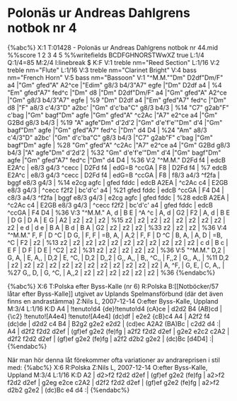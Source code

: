 # Polonäs ur Andreas Dahlgrens notbok nr 4

{%abc%}
X:1
T:01428 - Polonäs ur Andreas Dahlgrens notbok nr 44.mid
%%score 1 2 3 4 5
%%writefields BCDFGHNORSTWwXZ true
L:1/4
Q:1/4=85
M:2/4
I:linebreak $
K:F
V:1 treble nm="Reed Section"
L:1/16
V:2 treble nm="Flute"
L:1/16
V:3 treble nm="Clarinet Bright"
V:4 bass nm="French Horn"
V:5 bass nm="Bassoon"
V:1
"^M.M.""Dm" D2df"Dm/F" a4 |"Gm" gfed"A" A2^ce |"Edim" g8/3 b4/3"A7" egfe |"Dm" D2df a4 | %4
"Em" gfed"A7" fed^c |"Dm" d8 |"Dm" D2df"Dm/F" a4 |"Gm" gfed"A" A2^ce |"Gm" g8/3 b4/3"A7" egfe | %9
"Dm" D2df a4 |"Em" gfed"A7" fed^c |"Dm" d8 |"F" a8/3 c'4/3"D" a2bc' |"Gm" d'c'ba"C" g8/3 b4/3 | %14
"C7" g2ab"F" c'bag |"Gm" bagf"Dm" agfe |"Gm" gfed"A" ^c2Ac |"A7" e2^ce a4 |"Gm" G2Bd g8/3 b4/3 | %19
"A" agfe"Dm" d'2d'2 |"Gm" d'e'f'e'"Dm" d'4 |"Gm" bagf"Dm" agfe |"Gm" gfed"A7" fed^c |"Dm" d4 D4 | %24
"Am" a8/3 c'4/3"D" a2bc' |"Gm" d'c'ba"C" g8/3 b4/3 |"C7" g2ab"F" c'bag |"Gm" bagf"Dm" agfe | %28
"Gm" gfed"A" ^c2Ac |"A7" e2^ce a4 |"Gm" G2Bd g8/3 b4/3 |"A" agfe"Dm" d'2d'2 | %32
"Gm" d'e'f'e'"Dm" d'4 |"Gm" bagf"Dm" agfe |"Gm" gfed"A7" fed^c |"Dm" d4 D4 | %36
V:2
"^M.M." D2Fd f4 | edcB E2A^c | e8/3 g4/3 ^cecc | D2Fd f4 | edG=B ^ccGA | F8 | D2Fd f4 | %7
 edcB E2A^c | e8/3 g4/3 ^cecc | D2Fd f4 | edG=B ^ccGA | F8 | f8/3 a4/3 ^f2fa | bggf e8/3 g4/3 | %14
 e2cg agfc | gfed fddc | edcB A2EA | ^c2Ac c4 | E2GB e8/3 g4/3 | ^cecc f2f2 | bc'd'c' a4 | %21
 gfed fddc | edcB ^ccGA | F4 D4 | c8/3 a4/3 ^f2fa | bggf e8/3 g4/3 | e2cg agfc | gfed fddc | %28
 edcB A2EA | ^c2Ac c4 | E2GB e8/3 g4/3 | ^cecc f2f2 | bc'd'c' a4 | gfed fddc | edcB ^ccGA | F4 D4 | %36
V:3
"^M.M." A, d | B E | ^A ^c | A, d | G2 | F2 | A, d | B E | D G | D A | E G | A2 | z2 | z2 | z2 | %15
 z2 | z2 | z2 | z2 | z2 | z2 | z2 | z2 | z2 | e d | d e | B A | B d | B A | G2 | z2 | z2 | z2 | %33
 z2 | z2 | z2 | %36
V:4
"^M.M." F, F | D ^C | D G, | F, F | =B, A, | A,2 | F, F | D ^C | B, A, | A, D | =B, ^C | F2 | z2 | %13
 z2 | z2 | z2 | z2 | z2 | z2 | z2 | z2 | z2 | z2 | z2 | c d | B c | E F | D F | D E | ^C2 | z2 | %31
 z2 | z2 | z2 | z2 | z2 | %36
V:5
"^M.M." D,2 | G, A, | E, A,, | D,2 | E, ^C, | D,2 | D,,2 | G,, A,, | B,, ^C,, | F,,2 | G,, A,, | %11
 D,2 | z2 | z2 | z2 | z2 | z2 | z2 | z2 | z2 | z2 | z2 | z2 | z2 | A, ^F, | G, E, | C, A,, | %27
 G,, D, | G, ^C, | A,,2 | z2 | z2 | z2 | z2 | z2 | z2 | %36
{%endabc%}


{%abc%}
X:6
T:Polska efter Byss-Kalle (nr 6)
R:Polska
B:[[Notböcker/57 låtar efter Byss-Kalle]] utgivet av Uplands Spelmansförbund (där det även finns en andrastämma)
Z:Nils L, 2007-12-14
O:efter Byss-Kalle, Uppland
M:3/4
L:1/16
K:D
A4 | !tenuto!d4 {de}!tenuto!d4 (cA)ce  | d2d2 B4 (AB)cd | {\c2} !tenuto![A4e4] !tenuto![A4e4] (dc)df | e2e2 {cB}c4 A4 | 
     A2f2 f4 (dc)de | d2d2 c4 B4 | B2g2 g2e2 e2d2 | (cd)ec A2A2 (BA)Bc | c2d2 d4 :| 
A4 | d2f2 f2d2 d2ef | (gf)ef g2e2 (fe)fg | a2f2 f2d2 d2ef | g2e2 e2c2 c2A2 | 
     d2f2 f2d2 d2ef | (gf)ef g2e2 (fe)fg | a2f2 d2b2 g2e2 | (dc)Bc [d4D4] :| 
{%endabc%}

När man hör denna låt förekommer ofta variationer av andrareprisen i stil med:
{%abc%}
X:6
R:Polska
Z:Nils L, 2007-12-14
O:efter Byss-Kalle, Uppland
M:3/4
L:1/16
K:D
A2 | d2>f2 f2d2 d2ef | (gf)ef g2e2 (fe)fg | a2>f2 f2d2 d2ef | g2eg e2ce c2A2 | 
     d2f2 f2d2 d2ef  | (gf)ef g2e2 (fe)fg | a2>f2 d2b2 g2e2 | (dc)Bc e4 d4  :| 
{%endabc%}
